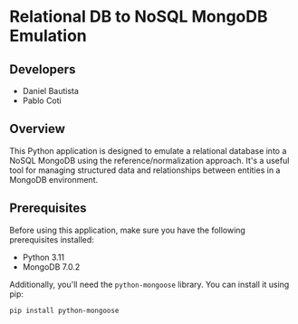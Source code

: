 # Relational DB to NoSQL MongoDB Emulation

## Developers
- Daniel Bautista
- Pablo Coti

## Overview
This Python application is designed to emulate a relational database into a NoSQL MongoDB using the reference/normalization approach. It's a useful tool for managing structured data and relationships between entities in a MongoDB environment.

## Prerequisites
Before using this application, make sure you have the following prerequisites installed:
- Python 3.11
- MongoDB 7.0.2

Additionally, you'll need the `python-mongoose` library. You can install it using pip:

```bash
pip install python-mongoose
